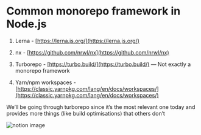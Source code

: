 # Common monorepo framework in Node.js

1.  Lerna - [https://lerna.js.org/](https://lerna.js.org/)

2.  nx - [https://github.com/nrwl/nx](https://github.com/nrwl/nx)

3.  Turborepo - [https://turbo.build/](https://turbo.build/) — Not exactly a monorepo framework

4.  Yarn/npm workspaces - [https://classic.yarnpkg.com/lang/en/docs/workspaces/](https://classic.yarnpkg.com/lang/en/docs/workspaces/)

We’ll be going through turborepo since it’s the most relevant one today and provides more things (like build optimisations) that others don’t

![notion image](https://www.notion.so/image/https%3A%2F%2Fprod-files-secure.s3.us-west-2.amazonaws.com%2F085e8ad8-528e-47d7-8922-a23dc4016453%2F07d9c1dc-c198-4bd3-9d1d-e825272fd4a5%2FScreenshot_2024-03-16_at_2.41.18_AM.png?table=block&id=cef56b67-f226-4e4a-8412-e71ee85c3e12&cache=v2)